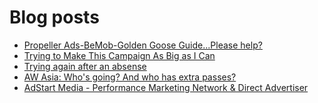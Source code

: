 # Blog posts
<!-- BLOG-POST-LIST:START -->
- [Propeller Ads-BeMob-Golden Goose Guide...Please help?](https://afflift.com/f/threads/propeller-ads-bemob-golden-goose-guide-please-help.9892/)
- [Trying to Make This Campaign As Big as I Can](https://afflift.com/f/threads/trying-to-make-this-campaign-as-big-as-i-can.6832/)
- [Trying again after an absense](https://afflift.com/f/threads/trying-again-after-an-absense.9781/)
- [AW Asia: Who&#39;s going? And who has extra passes?](https://afflift.com/f/threads/aw-asia-whos-going-and-who-has-extra-passes.9889/)
- [AdStart Media - Performance Marketing Network &amp; Direct Advertiser](https://afflift.com/f/threads/adstart-media-performance-marketing-network-direct-advertiser.9494/)
<!-- BLOG-POST-LIST:END -->
